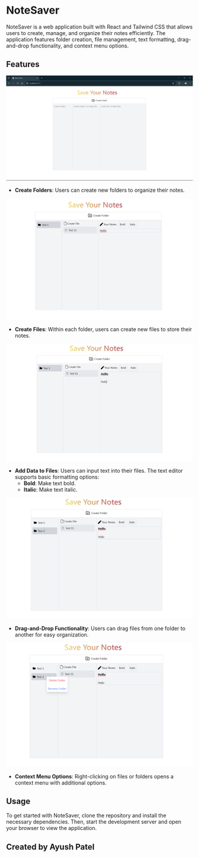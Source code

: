 # NoteSaver

NoteSaver is a web application built with React and Tailwind CSS that allows users to create, manage, and organize their notes efficiently. The application features folder creation, file management, text formatting, drag-and-drop functionality, and context menu options.

## Features

![Create Folders](/src/assets/leandingPage.png)
- **Create Folders**: Users can create new folders to organize their notes.

![Create Files](/src/assets/CreateFolder_File_FileData.png)
- **Create Files**: Within each folder, users can create new files to store their notes.

![Add Data to Files](/src/assets/ChangeText.png)
- **Add Data to Files**: Users can input text into their files. The text editor supports basic formatting options:
  - **Bold**: Make text bold.
  - **Italic**: Make text italic.

![Drag-and-Drop](/src/assets/DrageFilesWithData.png)
- **Drag-and-Drop Functionality**: Users can drag files from one folder to another for easy organization.

![Context Menu](/src/assets/ContextMenu.png)
- **Context Menu Options**: Right-clicking on files or folders opens a context menu with additional options.

## Usage

To get started with NoteSaver, clone the repository and install the necessary dependencies. Then, start the development server and open your browser to view the application.

## Created by Ayush Patel

